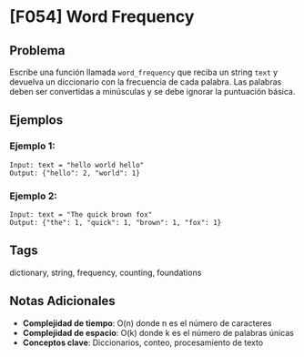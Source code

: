 # [F054] Word Frequency

## Problema

Escribe una función llamada `word_frequency` que reciba un string `text` y devuelva un diccionario con la frecuencia de cada palabra. Las palabras deben ser convertidas a minúsculas y se debe ignorar la puntuación básica.

## Ejemplos

### Ejemplo 1:
```
Input: text = "hello world hello"
Output: {"hello": 2, "world": 1}
```

### Ejemplo 2:
```
Input: text = "The quick brown fox"
Output: {"the": 1, "quick": 1, "brown": 1, "fox": 1}
```

## Tags
dictionary, string, frequency, counting, foundations

## Notas Adicionales
- **Complejidad de tiempo**: O(n) donde n es el número de caracteres
- **Complejidad de espacio**: O(k) donde k es el número de palabras únicas
- **Conceptos clave**: Diccionarios, conteo, procesamiento de texto